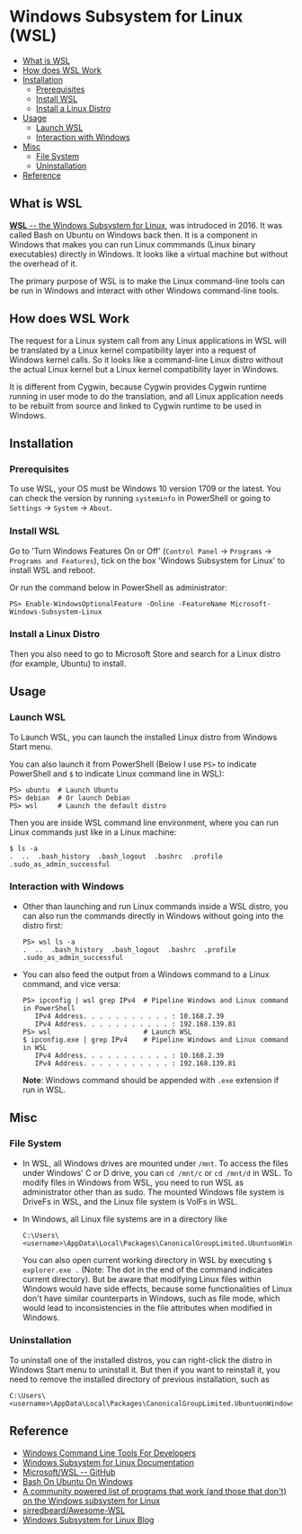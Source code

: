 # Windows Subsystem for Linux (WSL) #

* [What is WSL](#what-is-wsl)
* [How does WSL Work](#how-does-wsl-work)
* [Installation](#installation)
  + [Prerequisites](#prerequisites)
  + [Install WSL](#install-wsl)
  + [Install a Linux Distro](#install-a-linux-distro)
* [Usage](#usage)
  + [Launch WSL](#launch-wsl)
  + [Interaction with Windows](#interaction-with-windows)
* [Misc](#misc)
  + [File System](#file-system)
  + [Uninstallation](#uninstallation)
* [Reference](#reference)


## What is WSL ##

[**WSL** -- the Windows Subsystem for
Linux](https://docs.microsoft.com/en-us/windows/wsl/about), was
intrudoced in 2016.  It was called Bash on Ubuntu on Windows back
then.  It is a component in Windows that makes you can run Linux
commmands (Linux binary executables) directly in Windows.  It looks
like a virtual machine but without the overhead of it.

The primary purpose of WSL is to make the Linux command-line tools can
be run in Windows and interact with other Windows command-line tools.


## How does WSL Work ##

The request for a Linux system call from any Linux applications in WSL
will be translated by a Linux kernel compatibility layer into a
request of Windows kernel calls.  So it looks like a command-line
Linux distro without the actual Linux kernel but a Linux kernel
compatibility layer in Windows.

It is different from Cygwin, because Cygwin provides Cygwin runtime
running in user mode to do the translation, and all Linux application
needs to be rebuilt from source and linked to Cygwin runtime to be
used in Windows.


## Installation ##

### Prerequisites ###

To use WSL, your OS must be Windows 10 version 1709 or the latest.
You can check the version by running `systeminfo` in PowerShell or
going to `Settings` -> `System` -> `About`.

### Install WSL ###

Go to 'Turn Windows Features On or Off' (`Control Panel` -> `Programs`
-> `Programs and Features`), tick on the box 'Windows Subsystem for
Linux' to install WSL and reboot.

Or run the command below in PowerShell as administrator:

```ps1con
PS> Enable-WindowsOptionalFeature -Online -FeatureName Microsoft-Windows-Subsystem-Linux
```

### Install a Linux Distro ###

Then you also need to go to Microsoft Store and search for a Linux
distro (for example, Ubuntu) to install.


## Usage ##

### Launch WSL ###

To Launch WSL, you can launch the installed Linux distro from Windows
Start menu.

You can also launch it from PowerShell (Below I use `PS>` to indicate
PowerShell and `$` to indicate Linux command line in WSL):

```ps1con
PS> ubuntu  # Launch Ubuntu
PS> debian  # Or launch Debian
PS> wsl     # Launch the default distro
```

Then you are inside WSL command line environment, where you can run
Linux commands just like in a Linux machine:

```console
$ ls -a
.  ..  .bash_history  .bash_logout  .bashrc  .profile  .sudo_as_admin_successful
```

### Interaction with Windows ###

* Other than launching and run Linux commands inside a WSL distro, you
  can also run the commands directly in Windows without going into the
  distro first:
  
  ```ps1con
  PS> wsl ls -a
  .  ..  .bash_history  .bash_logout  .bashrc  .profile  .sudo_as_admin_successful
  ```

* You can also feed the output from a Windows command to a Linux
  command, and vice versa:
  
  ```ps1con
  PS> ipconfig | wsl grep IPv4  # Pipeline Windows and Linux command in PowerShell
     IPv4 Address. . . . . . . . . . . : 10.168.2.39
     IPv4 Address. . . . . . . . . . . : 192.168.139.81
  PS> wsl                       # Launch WSL
  $ ipconfig.exe | grep IPv4    # Pipeline Windows and Linux command in WSL
     IPv4 Address. . . . . . . . . . . : 10.168.2.39
     IPv4 Address. . . . . . . . . . . : 192.168.139.81
  ```
  
  **Note**: Windows command should be appended with `.exe` extension
  if run in WSL.


## Misc ##

### File System ###

* In WSL, all Windows drives are mounted under `/mnt`.  To access the
  files under Windows' C or D drive, you can `cd /mnt/c` or `cd
  /mnt/d` in WSL.  To modify files in Windows from WSL, you need to
  run WSL as administrator other than as sudo.  The mounted Windows
  file system is DriveFs in WSL, and the Linux file system is VolFs in
  WSL.
  
* In Windows, all Linux file systems are in a directory like

  ```
  C:\Users\<username>\AppData\Local\Packages\CanonicalGroupLimited.UbuntuonWindows_79rhkp1fndgsc\LocalState\rootfs\
  ```
  
  You can also open current working directory in WSL by executing `$
  explorer.exe .` (Note: The dot in the end of the command indicates
  current directory).  But be aware that modifying Linux files within
  Windows would have side effects, because some functionalities of
  Linux don't have similar counterparts in Windows, such as file mode,
  which would lead to inconsistencies in the file attributes when
  modified in Windows.


### Uninstallation ###

To uninstall one of the installed distros, you can right-click the
distro in Windows Start menu to uninstall it.  But then if you want to
reinstall it, you need to remove the installed directory of previous
installation, such as

```
C:\Users\<username>\AppData\Local\Packages\CanonicalGroupLimited.UbuntuonWindows_79rhkp1fndgsc\
```


## Reference ##

* [Windows Command Line Tools For Developers](https://devblogs.microsoft.com/commandline/)
* [Windows Subsystem for Linux Documentation](https://docs.microsoft.com/en-us/windows/wsl/about)
* [Microsoft/WSL -- GitHub](https://github.com/Microsoft/WSL)
* [Bash On Ubuntu On Windows](https://github.com/abergs/ubuntuonwindows)
* [A community powered list of programs that work (and those that don't) on the Windows subsystem for Linux](https://github.com/ethanhs/WSL-Programs)
* [sirredbeard/Awesome-WSL](https://github.com/sirredbeard/Awesome-WSL)
* [Windows Subsystem for Linux Blog](https://blogs.msdn.microsoft.com/wsl/)
